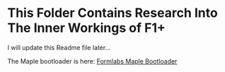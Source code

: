 # This Folder Contains Research Into The Inner Workings of F1+

I will update this Readme file later...

The Maple bootloader is here: [Formlabs Maple Bootloader](https://github.com/Formlabs/maple-bootloader)
